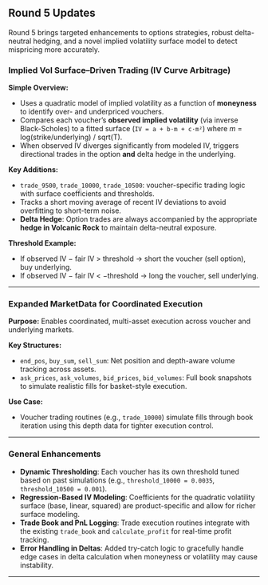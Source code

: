 ## Round 5 Updates

Round 5 brings targeted enhancements to options strategies, robust delta-neutral hedging, and a novel implied volatility surface model to detect mispricing more accurately.

### Implied Vol Surface–Driven Trading (IV Curve Arbitrage)

**Simple Overview:**

* Uses a quadratic model of implied volatility as a function of **moneyness** to identify over- and underpriced vouchers.
* Compares each voucher’s **observed implied volatility** (via inverse Black-Scholes) to a fitted surface (`IV = a + b·m + c·m²`) where *m* = log(strike/underlying) / sqrt(T).
* When observed IV diverges significantly from modeled IV, triggers directional trades in the option **and** delta hedge in the underlying.

**Key Additions:**

* `trade_9500`, `trade_10000`, `trade_10500`: voucher-specific trading logic with surface coefficients and thresholds.
* Tracks a short moving average of recent IV deviations to avoid overfitting to short-term noise.
* **Delta Hedge**: Option trades are always accompanied by the appropriate **hedge in Volcanic Rock** to maintain delta-neutral exposure.

**Threshold Example:**

* If observed IV − fair IV > threshold → short the voucher (sell option), buy underlying.
* If observed IV − fair IV < −threshold → long the voucher, sell underlying.

---

### Expanded MarketData for Coordinated Execution

**Purpose:** Enables coordinated, multi-asset execution across voucher and underlying markets.

**Key Structures:**

* `end_pos`, `buy_sum`, `sell_sum`: Net position and depth-aware volume tracking across assets.
* `ask_prices`, `ask_volumes`, `bid_prices`, `bid_volumes`: Full book snapshots to simulate realistic fills for basket-style execution.

**Use Case:**

* Voucher trading routines (e.g., `trade_10000`) simulate fills through book iteration using this depth data for tighter execution control.

---

### General Enhancements

* **Dynamic Thresholding**: Each voucher has its own threshold tuned based on past simulations (e.g., `threshold_10000 = 0.0035`, `threshold_10500 = 0.001`).
* **Regression-Based IV Modeling**: Coefficients for the quadratic volatility surface (base, linear, squared) are product-specific and allow for richer surface modeling.
* **Trade Book and PnL Logging**: Trade execution routines integrate with the existing `trade_book` and `calculate_profit` for real-time profit tracking.
* **Error Handling in Deltas**: Added try-catch logic to gracefully handle edge cases in delta calculation when moneyness or volatility may cause instability.

---